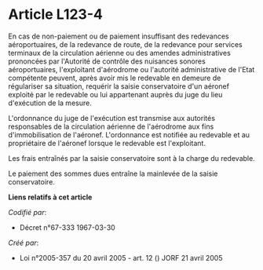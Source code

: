 # Article L123-4

En cas de non-paiement ou de paiement insuffisant des redevances aéroportuaires, de la redevance de route, de la redevance
pour services terminaux de la circulation aérienne ou des amendes administratives prononcées par l'Autorité de contrôle des
nuisances sonores aéroportuaires, l'exploitant d'aérodrome ou l'autorité administrative de l'Etat compétente peuvent, après
avoir mis le redevable en demeure de régulariser sa situation, requérir la saisie conservatoire d'un aéronef exploité par le
redevable ou lui appartenant auprès du juge du lieu d'exécution de la mesure.

L'ordonnance du juge de l'exécution est transmise aux autorités responsables de la circulation aérienne de l'aérodrome aux
fins d'immobilisation de l'aéronef. L'ordonnance est notifiée au redevable et au propriétaire de l'aéronef lorsque le
redevable est l'exploitant.

Les frais entraînés par la saisie conservatoire sont à la charge du redevable.

Le paiement des sommes dues entraîne la mainlevée de la saisie conservatoire.

**Liens relatifs à cet article**

_Codifié par_:

  - Décret n°67-333 1967-03-30

_Créé par_:

  - Loi n°2005-357 du 20 avril 2005 - art. 12 () JORF 21 avril 2005
